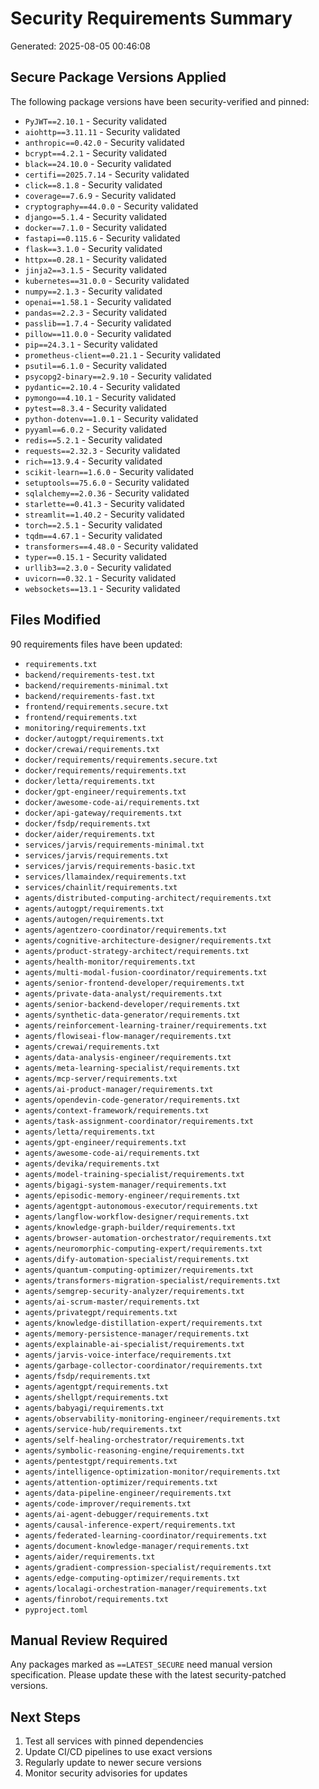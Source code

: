 # Security Requirements Summary
        
Generated: 2025-08-05 00:46:08

## Secure Package Versions Applied

The following package versions have been security-verified and pinned:

- `PyJWT==2.10.1` - Security validated
- `aiohttp==3.11.11` - Security validated
- `anthropic==0.42.0` - Security validated
- `bcrypt==4.2.1` - Security validated
- `black==24.10.0` - Security validated
- `certifi==2025.7.14` - Security validated
- `click==8.1.8` - Security validated
- `coverage==7.6.9` - Security validated
- `cryptography==44.0.0` - Security validated
- `django==5.1.4` - Security validated
- `docker==7.1.0` - Security validated
- `fastapi==0.115.6` - Security validated
- `flask==3.1.0` - Security validated
- `httpx==0.28.1` - Security validated
- `jinja2==3.1.5` - Security validated
- `kubernetes==31.0.0` - Security validated
- `numpy==2.1.3` - Security validated
- `openai==1.58.1` - Security validated
- `pandas==2.2.3` - Security validated
- `passlib==1.7.4` - Security validated
- `pillow==11.0.0` - Security validated
- `pip==24.3.1` - Security validated
- `prometheus-client==0.21.1` - Security validated
- `psutil==6.1.0` - Security validated
- `psycopg2-binary==2.9.10` - Security validated
- `pydantic==2.10.4` - Security validated
- `pymongo==4.10.1` - Security validated
- `pytest==8.3.4` - Security validated
- `python-dotenv==1.0.1` - Security validated
- `pyyaml==6.0.2` - Security validated
- `redis==5.2.1` - Security validated
- `requests==2.32.3` - Security validated
- `rich==13.9.4` - Security validated
- `scikit-learn==1.6.0` - Security validated
- `setuptools==75.6.0` - Security validated
- `sqlalchemy==2.0.36` - Security validated
- `starlette==0.41.3` - Security validated
- `streamlit==1.40.2` - Security validated
- `torch==2.5.1` - Security validated
- `tqdm==4.67.1` - Security validated
- `transformers==4.48.0` - Security validated
- `typer==0.15.1` - Security validated
- `urllib3==2.3.0` - Security validated
- `uvicorn==0.32.1` - Security validated
- `websockets==13.1` - Security validated


## Files Modified

90 requirements files have been updated:

- `requirements.txt`
- `backend/requirements-test.txt`
- `backend/requirements-minimal.txt`
- `backend/requirements-fast.txt`
- `frontend/requirements.secure.txt`
- `frontend/requirements.txt`
- `monitoring/requirements.txt`
- `docker/autogpt/requirements.txt`
- `docker/crewai/requirements.txt`
- `docker/requirements/requirements.secure.txt`
- `docker/requirements/requirements.txt`
- `docker/letta/requirements.txt`
- `docker/gpt-engineer/requirements.txt`
- `docker/awesome-code-ai/requirements.txt`
- `docker/api-gateway/requirements.txt`
- `docker/fsdp/requirements.txt`
- `docker/aider/requirements.txt`
- `services/jarvis/requirements-minimal.txt`
- `services/jarvis/requirements.txt`
- `services/jarvis/requirements-basic.txt`
- `services/llamaindex/requirements.txt`
- `services/chainlit/requirements.txt`
- `agents/distributed-computing-architect/requirements.txt`
- `agents/autogpt/requirements.txt`
- `agents/autogen/requirements.txt`
- `agents/agentzero-coordinator/requirements.txt`
- `agents/cognitive-architecture-designer/requirements.txt`
- `agents/product-strategy-architect/requirements.txt`
- `agents/health-monitor/requirements.txt`
- `agents/multi-modal-fusion-coordinator/requirements.txt`
- `agents/senior-frontend-developer/requirements.txt`
- `agents/private-data-analyst/requirements.txt`
- `agents/senior-backend-developer/requirements.txt`
- `agents/synthetic-data-generator/requirements.txt`
- `agents/reinforcement-learning-trainer/requirements.txt`
- `agents/flowiseai-flow-manager/requirements.txt`
- `agents/crewai/requirements.txt`
- `agents/data-analysis-engineer/requirements.txt`
- `agents/meta-learning-specialist/requirements.txt`
- `agents/mcp-server/requirements.txt`
- `agents/ai-product-manager/requirements.txt`
- `agents/opendevin-code-generator/requirements.txt`
- `agents/context-framework/requirements.txt`
- `agents/task-assignment-coordinator/requirements.txt`
- `agents/letta/requirements.txt`
- `agents/gpt-engineer/requirements.txt`
- `agents/awesome-code-ai/requirements.txt`
- `agents/devika/requirements.txt`
- `agents/model-training-specialist/requirements.txt`
- `agents/bigagi-system-manager/requirements.txt`
- `agents/episodic-memory-engineer/requirements.txt`
- `agents/agentgpt-autonomous-executor/requirements.txt`
- `agents/langflow-workflow-designer/requirements.txt`
- `agents/knowledge-graph-builder/requirements.txt`
- `agents/browser-automation-orchestrator/requirements.txt`
- `agents/neuromorphic-computing-expert/requirements.txt`
- `agents/dify-automation-specialist/requirements.txt`
- `agents/quantum-computing-optimizer/requirements.txt`
- `agents/transformers-migration-specialist/requirements.txt`
- `agents/semgrep-security-analyzer/requirements.txt`
- `agents/ai-scrum-master/requirements.txt`
- `agents/privategpt/requirements.txt`
- `agents/knowledge-distillation-expert/requirements.txt`
- `agents/memory-persistence-manager/requirements.txt`
- `agents/explainable-ai-specialist/requirements.txt`
- `agents/jarvis-voice-interface/requirements.txt`
- `agents/garbage-collector-coordinator/requirements.txt`
- `agents/fsdp/requirements.txt`
- `agents/agentgpt/requirements.txt`
- `agents/shellgpt/requirements.txt`
- `agents/babyagi/requirements.txt`
- `agents/observability-monitoring-engineer/requirements.txt`
- `agents/service-hub/requirements.txt`
- `agents/self-healing-orchestrator/requirements.txt`
- `agents/symbolic-reasoning-engine/requirements.txt`
- `agents/pentestgpt/requirements.txt`
- `agents/intelligence-optimization-monitor/requirements.txt`
- `agents/attention-optimizer/requirements.txt`
- `agents/data-pipeline-engineer/requirements.txt`
- `agents/code-improver/requirements.txt`
- `agents/ai-agent-debugger/requirements.txt`
- `agents/causal-inference-expert/requirements.txt`
- `agents/federated-learning-coordinator/requirements.txt`
- `agents/document-knowledge-manager/requirements.txt`
- `agents/aider/requirements.txt`
- `agents/gradient-compression-specialist/requirements.txt`
- `agents/edge-computing-optimizer/requirements.txt`
- `agents/localagi-orchestration-manager/requirements.txt`
- `agents/finrobot/requirements.txt`
- `pyproject.toml`


## Manual Review Required

Any packages marked as `==LATEST_SECURE` need manual version specification.
Please update these with the latest security-patched versions.

## Next Steps

1. Test all services with pinned dependencies
2. Update CI/CD pipelines to use exact versions
3. Regularly update to newer secure versions
4. Monitor security advisories for updates

